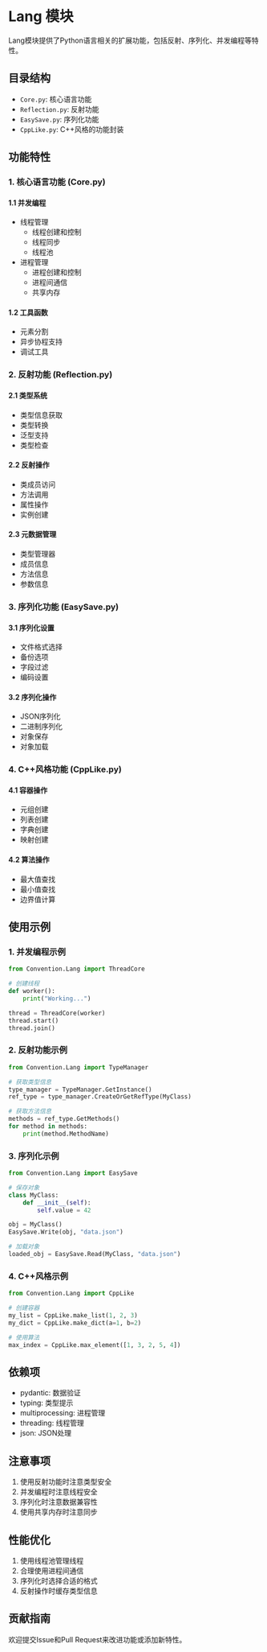 # Lang 模块

Lang模块提供了Python语言相关的扩展功能，包括反射、序列化、并发编程等特性。

## 目录结构

- `Core.py`: 核心语言功能
- `Reflection.py`: 反射功能
- `EasySave.py`: 序列化功能
- `CppLike.py`: C++风格的功能封装

## 功能特性

### 1. 核心语言功能 (Core.py)

#### 1.1 并发编程

- 线程管理
  - 线程创建和控制
  - 线程同步
  - 线程池
- 进程管理
  - 进程创建和控制
  - 进程间通信
  - 共享内存

#### 1.2 工具函数

- 元素分割
- 异步协程支持
- 调试工具

### 2. 反射功能 (Reflection.py)

#### 2.1 类型系统

- 类型信息获取
- 类型转换
- 泛型支持
- 类型检查

#### 2.2 反射操作

- 类成员访问
- 方法调用
- 属性操作
- 实例创建

#### 2.3 元数据管理

- 类型管理器
- 成员信息
- 方法信息
- 参数信息

### 3. 序列化功能 (EasySave.py)

#### 3.1 序列化设置

- 文件格式选择
- 备份选项
- 字段过滤
- 编码设置

#### 3.2 序列化操作

- JSON序列化
- 二进制序列化
- 对象保存
- 对象加载

### 4. C++风格功能 (CppLike.py)

#### 4.1 容器操作

- 元组创建
- 列表创建
- 字典创建
- 映射创建

#### 4.2 算法操作

- 最大值查找
- 最小值查找
- 边界值计算

## 使用示例

### 1. 并发编程示例

```python
from Convention.Lang import ThreadCore

# 创建线程
def worker():
    print("Working...")

thread = ThreadCore(worker)
thread.start()
thread.join()
```

### 2. 反射功能示例

```python
from Convention.Lang import TypeManager

# 获取类型信息
type_manager = TypeManager.GetInstance()
ref_type = type_manager.CreateOrGetRefType(MyClass)

# 获取方法信息
methods = ref_type.GetMethods()
for method in methods:
    print(method.MethodName)
```

### 3. 序列化示例

```python
from Convention.Lang import EasySave

# 保存对象
class MyClass:
    def __init__(self):
        self.value = 42

obj = MyClass()
EasySave.Write(obj, "data.json")

# 加载对象
loaded_obj = EasySave.Read(MyClass, "data.json")
```

### 4. C++风格示例

```python
from Convention.Lang import CppLike

# 创建容器
my_list = CppLike.make_list(1, 2, 3)
my_dict = CppLike.make_dict(a=1, b=2)

# 使用算法
max_index = CppLike.max_element([1, 3, 2, 5, 4])
```

## 依赖项

- pydantic: 数据验证
- typing: 类型提示
- multiprocessing: 进程管理
- threading: 线程管理
- json: JSON处理

## 注意事项

1. 使用反射功能时注意类型安全
2. 并发编程时注意线程安全
3. 序列化时注意数据兼容性
4. 使用共享内存时注意同步

## 性能优化

1. 使用线程池管理线程
2. 合理使用进程间通信
3. 序列化时选择合适的格式
4. 反射操作时缓存类型信息

## 贡献指南

欢迎提交Issue和Pull Request来改进功能或添加新特性。
